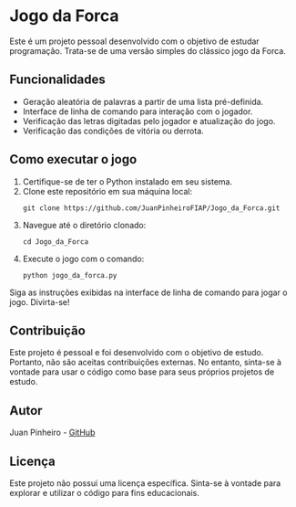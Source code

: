 # Jogo da Forca

Este é um projeto pessoal desenvolvido com o objetivo de estudar programação. Trata-se de uma versão simples do clássico jogo da Forca.

## Funcionalidades

- Geração aleatória de palavras a partir de uma lista pré-definida.
- Interface de linha de comando para interação com o jogador.
- Verificação das letras digitadas pelo jogador e atualização do jogo.
- Verificação das condições de vitória ou derrota.

## Como executar o jogo

1. Certifique-se de ter o Python instalado em seu sistema.
2. Clone este repositório em sua máquina local:
   ```
   git clone https://github.com/JuanPinheiroFIAP/Jogo_da_Forca.git
   ```
3. Navegue até o diretório clonado:
   ```
   cd Jogo_da_Forca
   ```
4. Execute o jogo com o comando:
   ```
   python jogo_da_forca.py
   ```

Siga as instruções exibidas na interface de linha de comando para jogar o jogo. Divirta-se!

## Contribuição

Este projeto é pessoal e foi desenvolvido com o objetivo de estudo. Portanto, não são aceitas contribuições externas. No entanto, sinta-se à vontade para usar o código como base para seus próprios projetos de estudo.

## Autor

Juan Pinheiro - [GitHub](https://github.com/JuanPinheiroFIAP)

## Licença

Este projeto não possui uma licença específica. Sinta-se à vontade para explorar e utilizar o código para fins educacionais.
